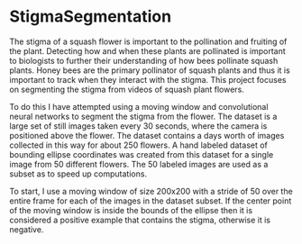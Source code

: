 # StigmaSegmentation

The stigma of a squash flower is important to the pollination and fruiting of the plant. Detecting how and when these plants are pollinated is important to biologists to further their understanding of how bees pollinate squash plants. Honey bees are the primary pollinator of squash plants and thus it is important to track when they interact with the stigma. This project focuses on segmenting the stigma from videos of squash plant flowers.

To do this I have attempted using a moving window and convolutional neural networks to segment the stigma from the flower. The dataset is a large set of still images taken every 30 seconds, where the camera is positioned above the flower. The dataset contains a days worth of images collected in this way for about 250 flowers. A hand labeled dataset of bounding ellipse coordinates was created from this dataset for a single image from 50 different flowers. The 50 labeled images are used as a subset as to speed up computations.

To start, I use a moving window of size 200x200 with a stride of 50 over the entire frame for each of the images in the dataset subset. If the center point of the moving window is inside the bounds of the ellipse then it is considered a positive example that contains the stigma, otherwise it is negative. 
